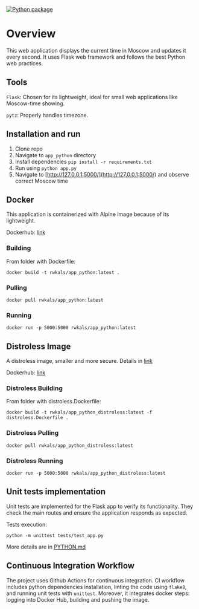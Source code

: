 [![Python package](https://github.com/RwKaLs/S25-core-course-labs/actions/workflows/python-ci.yml/badge.svg?branch=lab3)](https://github.com/RwKaLs/S25-core-course-labs/actions/workflows/python-ci.yml)

# Overview

This web application displays the current time in Moscow and updates it every second. It uses Flask web framework and follows the best Python web practices.

## Tools

`Flask`: Chosen for its lightweight, ideal for small web applications like Moscow-time showing.

`pytz`: Properly handles timezone.

## Installation and run

1. Clone repo
2. Navigate to `app_python` directory
3. Install dependencies `pip install -r requirements.txt`
4. Run using `python app.py`
5. Navigate to [http://127.0.0.1:5000/](http://127.0.0.1:5000/) and observe correct Moscow time

## Docker

This application is containerized with Alpine image because of its lightweight.

Dockerhub: [link](https://hub.docker.com/repository/docker/rwkals/app_python)

### Building

From folder with Dockerfile:

```shell
docker build -t rwkals/app_python:latest .
```

### Pulling

```shell
docker pull rwkals/app_python:latest
```

### Running

```shell
docker run -p 5000:5000 rwkals/app_python:latest
```

## Distroless Image

A distroless image, smaller and more secure. Details in [link](DOCKER.md)

Dockerhub: [link](https://hub.docker.com/repository/docker/rwkals/app_python_distroless)

### Distroless Building

From folder with distroless.Dockerfile:

```shell
docker build -t rwkals/app_python_distroless:latest -f distroless.Dockerfile .
```

### Distroless Pulling

```shell
docker pull rwkals/app_python_distroless:latest
```

### Distroless Running

```shell
docker run -p 5000:5000 rwkals/app_python_distroless:latest
```

## Unit tests implementation
Unit tests are implemented for the Flask app to verify its functionality.
They check the main routes and ensure the application responds as expected. 

Tests execution:

```shell
python -m unittest tests/test_app.py
```

More details are in [PYTHON.md](PYTHON.md)

## Continuous Integration Workflow

The project uses Github Actions for continuous integration. 
CI workflow includes python dependencies installation, linting the code using `flake8`, 
and running unit tests with `unittest`.
Moreover, it integrates docker steps: logging into Docker Hub, building and pushing the image.

